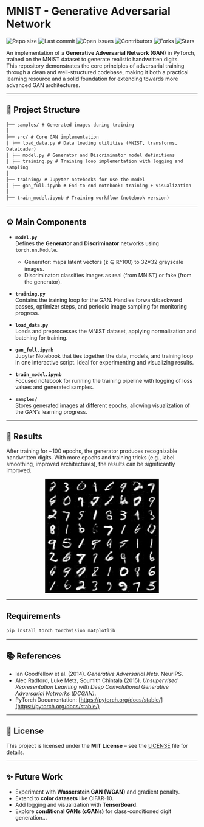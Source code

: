 # MNIST - Generative Adversarial Network

![Repo size](https://img.shields.io/github/repo-size/pablo-reyes8/mnist-gan)
![Last commit](https://img.shields.io/github/last-commit/pablo-reyes8/mnist-gan)
![Open issues](https://img.shields.io/github/issues/pablo-reyes8/mnist-gan)
![Contributors](https://img.shields.io/github/contributors/pablo-reyes8/mnist-gan)
![Forks](https://img.shields.io/github/forks/pablo-reyes8/mnist-gan?style=social)
![Stars](https://img.shields.io/github/stars/pablo-reyes8/mnist-gan?style=social)



An implementation of a **Generative Adversarial Network (GAN)** in PyTorch, trained on the MNIST dataset to generate realistic handwritten digits.  
This repository demonstrates the core principles of adversarial training through a clean and well-structured codebase, making it both a practical learning resource and a solid foundation for extending towards more advanced GAN architectures.


---

## 📂 Project Structure

```plaintext
├── samples/ # Generated images during training
│
├── src/ # Core GAN implementation
│ ├── load_data.py # Data loading utilities (MNIST, transforms, DataLoader)
│ ├── model.py # Generator and Discriminator model definitions
│ ├── training.py # Training loop implementation with logging and sampling
│
├── training/ # Jupyter notebooks for use the model
│ ├── gan_full.ipynb # End-to-end notebook: training + visualization
│
├── train_model.ipynb # Training workflow (notebook version)

```

---

## ⚙️ Main Components

- **`model.py`**  
  Defines the **Generator** and **Discriminator** networks using `torch.nn.Module`.  
  - Generator: maps latent vectors (z ∈ ℝ^100) to 32×32 grayscale images.  
  - Discriminator: classifies images as real (from MNIST) or fake (from the generator).  

- **`training.py`**  
  Contains the training loop for the GAN. Handles forward/backward passes, optimizer steps, and periodic image sampling for monitoring progress.  

- **`load_data.py`**  
  Loads and preprocesses the MNIST dataset, applying normalization and batching for training.  

- **`gan_full.ipynb`**  
  Jupyter Notebook that ties together the data, models, and training loop in one interactive script. Ideal for experimenting and visualizing results.  

- **`train_model.ipynb`**  
  Focused notebook for running the training pipeline with logging of loss values and generated samples.  

- **`samples/`**  
  Stores generated images at different epochs, allowing visualization of the GAN’s learning progress.  

---

## 🚀 Results

After training for ~100 epochs, the generator produces recognizable handwritten digits. With more epochs and training tricks (e.g., label smoothing, improved architectures), the results can be significantly improved.  

<p align="center">
  <img src="samples/epoch_0100.png" alt="Generated digits at epoch 20" width="300"/>
</p>


---

## Requirements

```bash
pip install torch torchvision matplotlib
```
  
---

## 📚 References

- Ian Goodfellow et al. (2014). *Generative Adversarial Nets*. NeurIPS.  
- Alec Radford, Luke Metz, Soumith Chintala (2015). *Unsupervised Representation Learning with Deep Convolutional Generative Adversarial Networks (DCGAN)*.  
- PyTorch Documentation: [https://pytorch.org/docs/stable/](https://pytorch.org/docs/stable/)

---

## 📜 License

This project is licensed under the **MIT License** – see the [LICENSE](LICENSE) file for details.

---

## ✨ Future Work

- Experiment with **Wasserstein GAN (WGAN)** and gradient penalty.  
- Extend to **color datasets** like CIFAR-10.  
- Add logging and visualization with **TensorBoard**.  
- Explore **conditional GANs (cGANs)** for class-conditioned digit generation...





